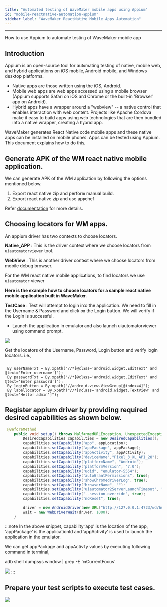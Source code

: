 ```yaml
---
title: "Automated testing of WaveMaker mobile apps using Appium"
id: "mobile-reactnative-automation-appium"
sidebar_label: "WaveMaker ReactNative Mobile Apps Automation"
---
```

---

How to use Appium to automate testing of WaveMaker mobile app

## Introduction

Appium is an open-source tool for automating testing of native, mobile web, and hybrid applications on iOS mobile, Android mobile, and Windows desktop
platforms.
- Native apps are those written using the iOS, Android.
- Mobile web apps are web apps accessed using a mobile browser (Appium supports Safari on iOS and Chrome or the built-in 'Browser' app on Android).
- Hybrid apps have a wrapper around a "webview" -- a native control that enables interaction with web content. Projects like Apache Cordova make it easy to
  build apps using web technologies that are then bundled into a native wrapper, creating a hybrid app.

WaveMaker generates React Native code mobile apps and these native apps can be installed on mobile phones. Apps can be tested using Appium. This document explains how to do this.

## Generate APK of the WM react native mobile application.

We can generate APK of the WM application by following the options mentioned below.

1. Export react native zip and perform manual build.
2. Export react native zip and use appchef

Refer [documentation](https://docs.wavemaker.com/learn/react-native/build-installers) for more details.

## Choosing locators for WM apps.

An appium driver has two contexts to choose locators.

**Native_APP** : This is the driver context where we choose locators from ``uiautomatorviewer`` tool.

**WebView** : This is another driver context where we choose locators from mobile debug browser.

For the WM react native mobile applications, to find locators we use ``uiautomator`` viewer

**Here is the example how to choose locators for a sample react native mobile application built in WaveMaker.**

**TestCase** : Test will attempt to login into the application. We need to fill in the Username & Password and click on the Login button. We will verify if the
Login is
successful.

- Launch the application in emulator and also launch uiautomatorviewer using command prompt.

[![](/learn/assets/wm_rn_mobile_automation_locators.png)](/learn/assets/wm_rn_mobile_automation_locators.png)


Get the locators of the Username, Password, Login button and verify login locators.
i.e.,

```

 By userNameTxt = By.xpath("//*[@class='android.widget.EditText' and @text='Enter username']");
 By passwordTxt = By.xpath("//*[@class='android.widget.EditText' and @text='Enter password']");
 By loginButton = By.xpath("//android.view.ViewGroup[@index=4]");
 By labellocator = By.xpath("//*[@class='android.widget.TextView' and @text='Hello! admin']");
```

## Register appium driver by providing required desired capabilities as shown below.

```java
 @BeforeMethod
    public void setup() throws MalformedURLException, UnexpectedException {
        DesiredCapabilities capabilities = new DesiredCapabilities();
        capabilities.setCapability("app", appLocation);
        capabilities.setCapability("appPackage", appPackage);
        capabilities.setCapability("appActivity", appActivity);
        capabilities.setCapability("deviceName","Pixel_3_XL_API_28");
        capabilities.setCapability("platformName", "Android");
        capabilities.setCapability("platformVersion", "7.0");
        capabilities.setCapability("udid", "emulator-5554");
        capabilities.setCapability("autoGrantPermissions", true);
        capabilities.setCapability("showChromedriverLog", true);
        capabilities.setCapability("browserName", "");
        capabilities.setCapability("uiautomator2ServerLaunchTimeout", "50000");
        capabilities.setCapability("--session-override", true);
        capabilities.setCapability("noReset", true);

        driver = new AndroidDriver(new URL("http://127.0.0.1:4723/wd/hub"), capabilities);
        wait = new WebDriverWait(driver, 1000);
    }
```
:::note
In the above snippet, capability ‘app’ is the location of the app, ‘appPackage’ is the applicationId and ‘appActivity’ is used to launch the application in the
emulator.

We can get appPackage and appActivity values by executing following command in terminal,

adb shell dumpsys window | grep -E 'mCurrentFocus'

[![](/learn/assets/wm_rn_mobile_automation_emulatorinfo.png)](/learn/assets/wm_rn_mobile_automation_emulatorinfo.png)
:::

## Prepare your test scripts to execute test cases.
[![](/learn/assets/wm-rn-mobile-automation-appium-execution.gif)](/learn/assets/wm-rn-mobile-automation-appium-execution.gif)


